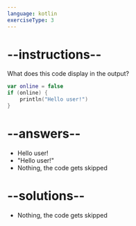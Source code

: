 ```yaml
---
language: kotlin
exerciseType: 3
---
```


# --instructions--

What does this code display in the output?
```kotlin
var online = false
if (online) {
	println("Hello user!")
}
```

# --answers--

- Hello user!
- "Hello user!"
- Nothing, the code gets skipped

# --solutions--

- Nothing, the code gets skipped
